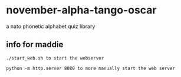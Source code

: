 # november-alpha-tango-oscar
a nato phonetic alphabet quiz library

## info for maddie
    ./start_web.sh to start the webserver

    python -m http.server 8080 to more manually start the web server

